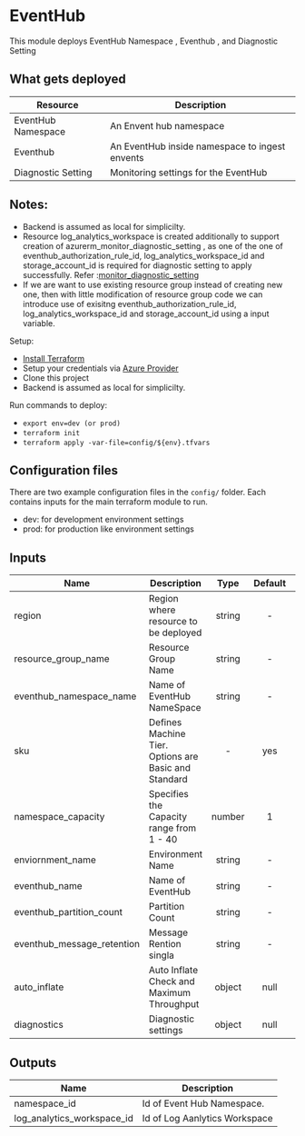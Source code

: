 # EventHub
This module deploys EventHub Namespace , Eventhub , and Diagnostic Setting

## What gets deployed
| Resource           | Description
| ---                | ---
| EventHub Namespace | An Envent hub namespace
| Eventhub     		 | An EventHub inside namespace to ingest envents
| Diagnostic Setting | Monitoring settings for the EventHub

## Notes: 
* Backend is assumed as local for simplicilty.
* Resource log_analytics_workspace is created additionally to support creation of azurerm_monitor_diagnostic_setting , as one of the one of eventhub_authorization_rule_id, log_analytics_workspace_id and storage_account_id is required for diagnostic setting to apply successfully. Refer :[monitor_diagnostic_setting](https://registry.terraform.io/providers/hashicorp/azurerm/latest/docs/resources/monitor_diagnostic_setting)
* If we are want to use existing resource group instead of creating new one, then with little modification of resource group code we can introduce use of exisitng eventhub_authorization_rule_id, log_analytics_workspace_id and storage_account_id using a input variable.

Setup:
* [Install Terraform](https://www.terraform.io/intro/getting-started/install.html)
* Setup your credentials via [Azure Provider](https://registry.terraform.io/providers/hashicorp/azurerm/latest/docs)
* Clone this project
* Backend is assumed as local for simplicilty.

Run commands to deploy:
* ```export env=dev (or prod)```
* ```terraform init ```
* ```terraform apply -var-file=config/${env}.tfvars```


## Configuration files
There are two example configuration files in the ```config/``` folder.  Each contains inputs for the main terraform module to run.
 * dev: for  development environment settings
 * prod: for  production like environment settings


## Inputs

| Name                	     | Description                                           | Type   | Default | Required |
| ------              	     | -------------                                         | :----: | :-----: | :-----:  |
| region   			  	     | Region where resource to be deployed| string 		 | -      | yes     | yes      |
| resource_group_name        | Resource Group Name                                   | string | -       | yes      |
| eventhub_namespace_name    | Name of EventHub NameSpace                            | string | -       | yes      |
| sku                        | Defines Machine Tier.  Options are Basic and Standard | -      | yes     | yes      |
| namespace_capacity         | Specifies the Capacity range from 1 - 40			     | number | 1       | yes      |
| enviornment_name           | Environment Name									     | string | -       | yes      |
| eventhub_name              | Name of EventHub                                      | string | -       | yes      |
| eventhub_partition_count   | Partition Count									     | string | -       | yes      |
| eventhub_message_retention | Message Rention singla								 | string | -       | yes      |
| auto_inflate 			     | Auto Inflate Check and Maximum Throughput             | object | null    | No       |
| diagnostics 				 | Diagnostic settings                                   | object | null    | No       |

## Outputs

| Name         				 | Description   				 |
| ------       				 | --------------------------  	 |
| namespace_id 				 | Id of Event Hub Namespace.  	 |
| log_analytics_workspace_id | Id of Log Aanlytics Workspace |



